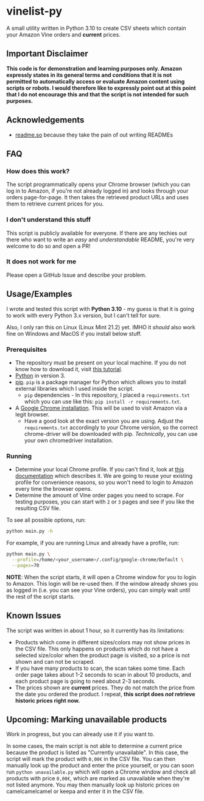 
# vinelist-py

A small utility written in Python 3.10 to create CSV sheets which contain your Amazon Vine orders and **current** prices.

## Important Disclaimer

**This code is for demonstration and learning purposes only. Amazon expressly states in its general terms and conditions that it is not permitted to automatically access or evaluate Amazon content using scripts or robots. I would therefore like to expressly point out at this point that I do not encourage this and that the script is not intended for such purposes.**

## Acknowledgements

- [readme.so](https://readme.so) because they take the pain of out writing READMEs

## FAQ

### How does this work?

The script programmatically opens your Chrome browser (which you can log in to Amazon, if you're not already logged in) and looks through your orders page-for-page. It then takes the retrieved product URLs and uses them to retrieve current prices for you.

### I don't understand this stuff

This script is publicly available for everyone. If there are any techies out there who want to write an _easy_ and _understandable_ README, you're very welcome to do so and open a PR!

### It does not work for me

Please open a GitHub Issue and describe your problem.

## Usage/Examples

I wrote and tested this script with **Python 3.10** - my guess is that it is going to work with every Python 3.x version, but I can't tell for sure.

Also, I only ran this on Linux (Linux Mint 21.2) yet. IMHO it _should_ also work fine on Windows and MacOS if you install below stuff.

### Prerequisites

- The repository must be present on your local machine. If you do not know how to download it, visit [this tutorial](https://docs.github.com/en/repositories/working-with-files/using-files/downloading-source-code-archives).
- [Python](https://www.python.org/downloads/) in version 3.
- [pip](https://pip.pypa.io/en/stable/installation/). `pip` is a package manager for Python which allows you to install external libraries which I used inside the script.
  - `pip` dependencies - In this repository, I placed a `requirements.txt` which you can use like this: `pip install -r requirements.txt`.
- A [Google Chrome installation](https://www.google.com/chrome/). This will be used to visit Amazon via a legit browser.
  - Have a good look at the exact version you are using. Adjust the `requirements.txt` accordingly to your Chrome version, so the correct chrome-driver will be downloaded with pip. _Technically_, you can use your own chromedriver installation.

### Running

- Determine your local Chrome profile. If you can't find it, look at [this documentation](https://chromium.googlesource.com/chromium/src/+/master/docs/user_data_dir.md#Default-Location) which describes it. We are going to reuse your existing profile for convenience reasons, so you won't need to login to Amazon every time the browser opens.
- Determine the amount of Vine order pages you need to scrape. For testing purposes, you can start with `2` or `3` pages and see if you like the resulting CSV file.

To see all possible options, run:

```bash
python main.py -h
```

For example, if you are running Linux and already have a profile, run:

```bash
python main.py \
  --profile=/home/<your_username>/.config/google-chrome/Default \
  --pages=70
```

**NOTE**: When the script starts, it will open a Chrome window for you to login to Amazon. This login will be re-used then. If the window already shows you as logged in (i.e. you can see your Vine orders), you can simply wait until the rest of the script starts.

## Known Issues

The script was written in about 1 hour, so it currently has its limitations:

- Products which come in different sizes/colors may not show prices in the CSV file. This only happens on products which do not have a selected size/color when the product page is visited, so a price is not shown and can not be scraped.
- If you have many products to scan, the scan takes some time. Each order page takes about 1-2 seconds to scan in about 10 products, and each product page is going to need about 2-3 seconds.
- The prices shown are **current** prices. They do not match the price from the date you ordered the product. I repeat, **this script does _not_ retrieve historic prices right now.**

## Upcoming: Marking unavailable products

Work in progress, but you can already use it if you want to.

In some cases, the main script is not able to determine a current price because the product is listed as "Currently unavailable". In this case, the script will mark the product with  `0,00€` in the CSV file. You can then manually look up the product and enter the price yourself, or you can soon run `python unavailable.py` which will open a Chrome window and check all products with price `0,00€`, which are marked as unavailable when they're not listed anymore. You may then manually look up historic prices on camelcamelcamel or keepa and enter it in the CSV file.
